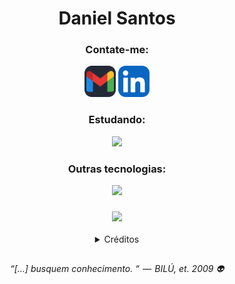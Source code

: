<h1 align="center">Daniel Santos</h1>

<h3 align="center">Contate-me:</h3>

<div align="center">
  <a href="mailto:dan.danielfs@gmail.com"
    ><img
      src="https://github.com/tandpfun/skill-icons/raw/main/icons/Gmail-Dark.svg"
      alt="Gmail"
      width="50"
      height="50"
  /></a>
  <a href="https://www.linkedin.com/in/daniel-fsantos/">
    <img
      src="https://github.com/tandpfun/skill-icons/raw/main/icons/LinkedIn.svg"
      alt="Linkedin"
      width="50"
      height="50"
    />
  </a>

  <div align="center">
    <h3>Estudando:</h3>
    <img src="https://skillicons.dev/icons?i=javascript,react,typescript" />
  </div>

  <div align="center">
    <h3>Outras tecnologias:</h3>
    <img src="https://skillicons.dev/icons?i=figma,html,css,git,github" />
  </div>

  <h3></h3>

  <div align="center">
    <img
      height="160em"
      src="https://github-readme-stats.vercel.app/api/top-langs/?username=danielsantos404&layout=compact&theme=gotham"
    />
  </div>

  <br />

  <details align="center">
    <summary>Créditos</summary>
    - Skill Icons →
    <a href="https://github.com/tandpfun/skill-icons">tandpfun</a>
    <br />
    - GitHub Readme Stats →
    <a href="https://github.com/anuraghazra/github-readme-stats">anuraghazra</a>
  </details>

  ##

  <p align="center">
    <em>“[…] busquem conhecimento. “  —  BILÚ, et. 2009 👽</em>
  </p>
</div>
